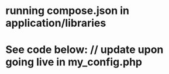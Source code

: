 # running compose.json in application/libraries
# See code below: // update upon going live in my_config.php
